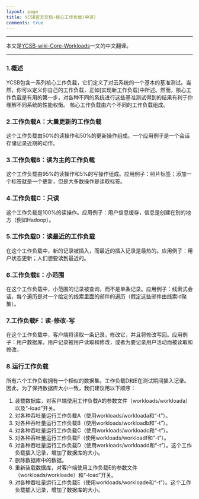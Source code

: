 ```yaml
---
layout: page
title: YCSB官方文档-核心工作负载(中译)
comments: true
---
```


---

本文是[YCSB-wiki-Core-Workloads](https://github.com/brianfrankcooper/YCSB/wiki/Core-Workloads)一文的中文翻译。

---

### 1.概述

YCSB包含一系列核心工作负载，它们定义了对云系统的一个基本的基准测试。当然，你可以定义你自己的工作负载，正如[实现新工作负载]中所述。然而，核心工作负载是有用的第一步，对各种不同的系统进行这些基准测试得到的结果有利于你理解不同系统的性能权衡。
核心工作负载由六个不同的工作负载组成。

### 2.工作负载A：大量更新的工作负载
这个工作负载由50%的读操作和50%的更新操作组成。一个应用例子是一个会话存储记录近期的动作。

### 3.工作负载B：读为主的工作负载
这个工作负载由95%的读操作和5%的写操作组成。应用例子：照片标签；添加一个标签就是一个更新，但是大多数操作是读取标签。

### 4.工作负载C：只读
这个工作负载是100%的读操作。应用例子：用户信息缓存，信息是创建在别的地方（例如Hadoop）。

### 5.工作负载D：读最近的工作负载
在这个工作负载中，新的记录被插入，而最近的插入记录是最热的。应用例子：用户状态更新；人们想要读到最近的。

### 6.工作负载E：小范围
在这个工作负载中，小范围的记录被查询，而不是单条记录。应用例子：线索式会话，每个遍历是对一个给定的线索里面的邮件的遍历（假定这些邮件由线索id聚集）。

### 7.工作负载F：读-修改-写
在这个工作负载中，客户端将读取一条记录，修改它，并且将修改写回。应用例子：用户数据库，用户记录被用户读取和修改，或者为要记录用户活动而被读取和修改。

### 8.运行工作负载
所有六个工作负载拥有一个相似的数据集。工作负载D和E在测试期间插入记录。因此，为了保持数据库大小一致，我们建议用以下顺序：

1. 装载数据库，对客户端使用工作负载A的参数文件（workloads/workloada）以及“-load”开关。
2. 对各种吞吐量运行工作负载A（使用workloads/workloada和“-t”）。
3. 对各种吞吐量运行工作负载B（使用workloads/workloadb和“-t”）。
4. 对各种吞吐量运行工作负载C（使用workloads/workloadc和“-t”）。
5. 对各种吞吐量运行工作负载F（使用workloads/workloadf和“-t”）。
6. 对各种吞吐量运行工作负载D（使用workloads/workloadd和“-t”）。这个工作负载插入记录，增加了数据库的大小。
7. 删除数据库中的数据。
8. 重新装载数据库，对客户端使用工作负载E的参数文件（workloads/workloade）和“-load”开关。
9. 对各种吞吐量运行工作负载E（使用workloads/workloade和“-t”）。这个工作负载插入记录，增加了数据库的大小。
